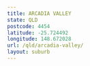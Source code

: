 ```yaml
---
title: ARCADIA VALLEY
state: QLD
postcode: 4454
latitude: -25.724492
longitude: 148.672028
url: /qld/arcadia-valley/
layout: suburb
---
```


